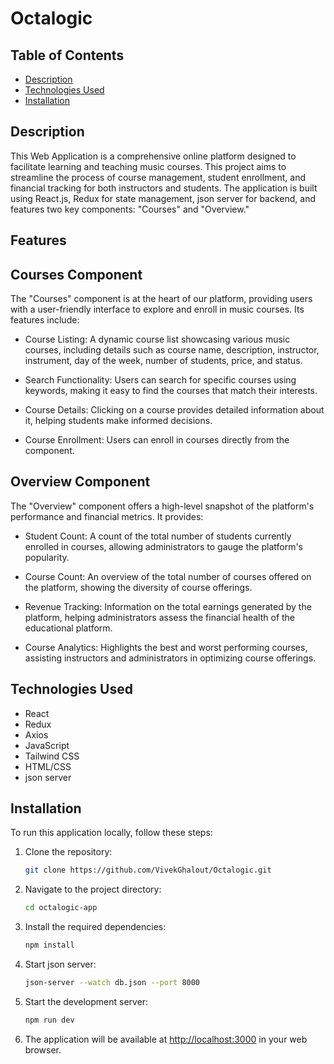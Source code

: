 # Octalogic

## Table of Contents

- [Description](#description)
- [Technologies Used](#technologies-used)
- [Installation](#installation)

## Description

This Web Application is a comprehensive online platform designed to facilitate learning and teaching music courses. This project aims to streamline the process of course management, student enrollment, and financial tracking for both instructors and students. The application is built using React.js, Redux for state management, json server for backend, and features two key components: "Courses" and "Overview."

## Features

## Courses Component

The "Courses" component is at the heart of our platform, providing users with a user-friendly interface to explore and enroll in music courses. Its features include:

- Course Listing: A dynamic course list showcasing various music courses, including details such as course name, description, instructor, instrument, day of the week, number of students, price, and status.

- Search Functionality: Users can search for specific courses using keywords, making it easy to find the courses that match their interests.

- Course Details: Clicking on a course provides detailed information about it, helping students make informed decisions.

- Course Enrollment: Users can enroll in courses directly from the component.

## Overview Component

The "Overview" component offers a high-level snapshot of the platform's performance and financial metrics. It provides:

- Student Count: A count of the total number of students currently enrolled in courses, allowing administrators to gauge the platform's popularity.

- Course Count: An overview of the total number of courses offered on the platform, showing the diversity of course offerings.

- Revenue Tracking: Information on the total earnings generated by the platform, helping administrators assess the financial health of the educational platform.

- Course Analytics: Highlights the best and worst performing courses, assisting instructors and administrators in optimizing course offerings.

## Technologies Used

- React
- Redux
- Axios
- JavaScript
- Tailwind CSS
- HTML/CSS
- json server

## Installation

To run this application locally, follow these steps:

1. Clone the repository:

   ```bash
   git clone https://github.com/VivekGhalout/Octalogic.git
   ```

2. Navigate to the project directory:

   ```bash
   cd octalogic-app
   ```

3. Install the required dependencies:

   ```bash
   npm install
   ```

4. Start json server:

   ```bash
   json-server --watch db.json --port 8000
   ```

5. Start the development server:

   ```bash
   npm run dev
   ```

6. The application will be available at [http://localhost:3000](http://localhost:3000) in your web browser.

